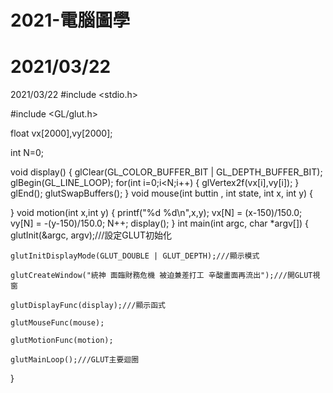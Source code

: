 # 2021-電腦圖學

2021/03/22
============
2021/03/22
#include <stdio.h>

#include <GL/glut.h>

float vx[2000],vy[2000];

int N=0;

void display()
{
    glClear(GL_COLOR_BUFFER_BIT | GL_DEPTH_BUFFER_BIT);
    glBegin(GL_LINE_LOOP);
    for(int i=0;i<N;i++)
    {
        glVertex2f(vx[i],vy[i]);
    }
    glEnd();
    glutSwapBuffers();
}
void mouse(int buttin , int state, int x, int y)
{

}
void motion(int x,int y)
{
    printf("%d %d\n",x,y);
    vx[N] = (x-150)/150.0;
    vy[N] = -(y-150)/150.0;
    N++;
    display();
}
int main(int argc, char *argv[])
{
    glutInit(&argc, argv);///設定GLUT初始化
    
    glutInitDisplayMode(GLUT_DOUBLE | GLUT_DEPTH);///顯示模式
    
    glutCreateWindow("統神 面臨財務危機 被迫兼差打工 辛酸畫面再流出");///開GLUT視窗
    
    glutDisplayFunc(display);///顯示函式
    
    glutMouseFunc(mouse);
    
    glutMotionFunc(motion);
    
    glutMainLoop();///GLUT主要迴圈
}



